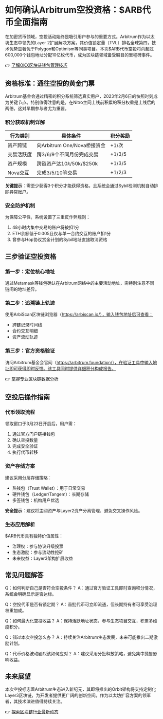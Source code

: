 # 如何确认Arbitrum空投资格：$ARB代币全面指南

在加密货币领域，空投活动始终是吸引用户参与的重要方式。Arbitrum作为以太坊生态中领先的Layer 2扩展解决方案，其价值锁定量（TVL）排名全球第四，技术优势显著优于Polygon和Optimism等同类项目。本次$ARB代币空投将向超过600,000个钱包地址分配10亿枚代币，成为区块链领域备受瞩目的里程碑事件。

👉 [了解OKX区块链钱包管理技巧](https://bit.ly/okx_welcome)

## 资格标准：通往空投的黄金门票

Arbitrum基金会通过精密的积分系统筛选真实用户，2023年2月6日的快照时刻成为关键节点。特别值得注意的是，在Nitro主网上线前积累的积分权重是上线后的两倍，这对早期参与者尤为重要。

### 积分获取机制详解

| 行为类别 | 具体条件 | 积分奖励 |
|---------|----------|---------|
| 资产跨链 | 向Arbitrum One/Nova桥接资金 | +1/次 |
| 交易活跃度 | 跨3/6/9个不同月份完成交易 | +1/3/5 |
| 资产规模 | 跨链资产达$10k/$50k/$250k | +1/3/5 |
| Nova交互 | 完成3/5/10笔交易 | +1/2/3 |

**关键提示**：需至少获得3个积分才能获得资格，且系统会通过Sybil检测机制自动排除异常账户。

### 安全防护机制

为保障公平性，系统设置了三重反作弊规则：
1. 48小时内集中交易的账户将被扣1分
2. ETH余额低于0.005且仅与单一合约交互的账户扣1分
3. 曾参与Hop协议赏金计划的Sybil地址直接取消资格

## 三步验证空投资格

### 第一步：定位核心地址
通过Metamask等钱包确认在Arbitrum网络中的主要活动地址，需特别注意不同链间的地址差异。

### 第二步：追溯链上轨迹
使用ArbiScan区块链浏览器（https://arbiscan.io/），输入钱包地址后可查看：
- 跨链记录时间线
- 合约交互明细
- 资产流动轨迹

### 第三步：官方资格验证
访问Arbitrum基金会官网（https://arbitrum.foundation/），在验证工具中输入地址即可获得即时反馈。该工具同时提供详细积分构成报告。

👉 [掌握专业区块链数据分析](https://bit.ly/okx_welcome)

## 空投后操作指南

### 代币领取流程
领取窗口于3月23日开启后，用户需：
1. 通过官方门户链接钱包
2. 确认空投数量
3. 完成安全验证
4. 执行代币转移

### 资产存储方案
建议采用分层存储策略：
- 热钱包（Trust Wallet）：用于日常交易
- 硬件钱包（Ledger/Tangem）：长期存储
- 多签钱包：机构用户优选

**安全提示**：建议将主网资产与Layer2资产分离管理，避免交叉操作风险。

### 生态应用解析
$ARB代币具有独特价值属性：
- 治理权：参与协议升级投票
- 生态激励：参与流动性挖矿
- 未来权益：Layer3架构扩展收益

## 常见问题解答

Q：如何判断自己是否符合空投条件？
A：通过官方验证工具即时查询积分情况，系统会明确显示是否达标。

Q：空投代币是否有锁定期？
A：首批代币可立即流通，但长期持有者可享受治理权重加成。

Q：如何最大化空投收益？
A：保持活跃地址状态，参与生态项目交互，积累多维度积分。

Q：错过本次空投怎么办？
A：持续关注Arbitrum生态发展，未来可能推出二期激励计划。

Q：代币价格波动剧烈该如何应对？
A：建议采用分批释放策略，避免集中抛售影响收益。

## 未来展望

本次空投标志着Arbitrum生态进入新纪元，其即将推出的Orbit架构将支持定制化Layer3区块链，为开发者提供更广阔的创新空间。作为以太坊扩容方案的领军者，其技术演进值得持续关注。

👉 [探索区块链行业最新动态](https://bit.ly/okx_welcome)